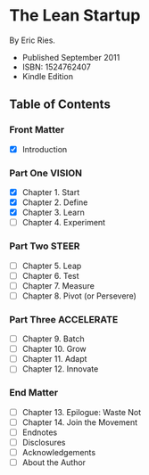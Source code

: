 # The Lean Startup

By Eric Ries.

- Published September 2011
- ISBN: 1524762407
- Kindle Edition

## Table of Contents

### Front Matter

* [X] Introduction

### Part One VISION

* [X] Chapter 1. Start
* [X] Chapter 2. Define
* [X] Chapter 3. Learn
* [ ] Chapter 4. Experiment

### Part Two STEER

* [ ] Chapter 5. Leap
* [ ] Chapter 6. Test
* [ ] Chapter 7. Measure
* [ ] Chapter 8. Pivot (or Persevere)

### Part Three ACCELERATE

* [ ] Chapter 9. Batch
* [ ] Chapter 10. Grow
* [ ] Chapter 11. Adapt
* [ ] Chapter 12. Innovate

### End Matter

* [ ] Chapter 13. Epilogue: Waste Not
* [ ] Chapter 14. Join the Movement
* [ ] Endnotes
* [ ] Disclosures
* [ ] Acknowledgements
* [ ] About the Author
